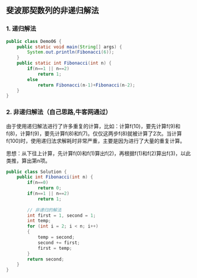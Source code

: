 ## 斐波那契数列的非递归解法



### 1. 递归解法

```java
public class Demo06 {
    public static void main(String[] args) {
        System.out.println(Fibonacci(6));
    }
    public static int Fibonacci(int n) {
        if(n==1 || n==2)
            return 1;
        else
            return Fibonacci(n-1)+Fibonacci(n-2);
    }
}
```



### 2. 非递归解法（自己思路,牛客网通过）

由于使用递归解法进行了许多重复的计算，比如：计算f(10)，要先计算f(9)和f(8)，计算f(9)，要先计算f(8)和f(7)。仅仅这两步f(8)就被计算了2次。当计算f(100)时，使用递归法求解耗时非常严重，主要是因为进行了大量的重复计算。



思想：从下往上计算，先计算f(0)和f(1)算出f(2)，再根据f(1)和f(2)算出f(3)，以此类推，算出第n项。

```java
public class Solution {
    public int Fibonacci(int n) {
        if(n==0)
            return 0;
        if(n==1 || n==2)
            return 1;
        
        // 非递归的解法
        int first = 1, second = 1;
        int temp;
        for (int i = 2; i < n; i++)
        {
            temp = second;
            second += first;
            first = temp;
        }
        return second;
    }
}
```







